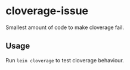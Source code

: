 # cloverage-issue

Smallest amount of code to make cloverage fail.

## Usage

Run `lein cloverage` to test cloverage behaviour.
